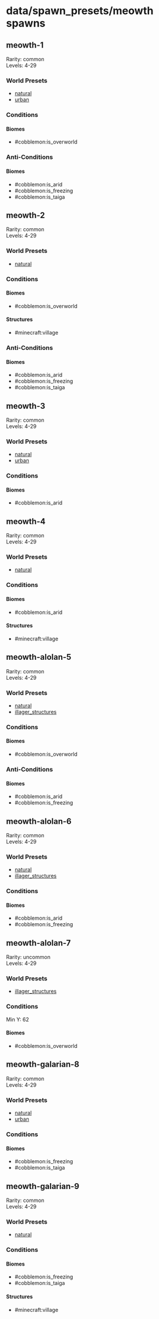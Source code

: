 # data/spawn_presets/meowth spawns  
  
## meowth-1  
Rarity: common  
Levels: 4-29  
  
### World Presets  
* [natural](/data/world_presets/natural.md)  
* [urban](/data/world_presets/urban.md)  
  
### Conditions  
  
#### Biomes  
  * #cobblemon:is_overworld
  
  
### Anti-Conditions  
  
#### Biomes  
  * #cobblemon:is_arid
  * #cobblemon:is_freezing
  * #cobblemon:is_taiga
  
  
## meowth-2  
Rarity: common  
Levels: 4-29  
  
### World Presets  
* [natural](/data/world_presets/natural.md)  
  
### Conditions  
  
#### Biomes  
  * #cobblemon:is_overworld
  
  
#### Structures  
  * #minecraft:village
  
  
### Anti-Conditions  
  
#### Biomes  
  * #cobblemon:is_arid
  * #cobblemon:is_freezing
  * #cobblemon:is_taiga
  
  
## meowth-3  
Rarity: common  
Levels: 4-29  
  
### World Presets  
* [natural](/data/world_presets/natural.md)  
* [urban](/data/world_presets/urban.md)  
  
### Conditions  
  
#### Biomes  
  * #cobblemon:is_arid
  
  
## meowth-4  
Rarity: common  
Levels: 4-29  
  
### World Presets  
* [natural](/data/world_presets/natural.md)  
  
### Conditions  
  
#### Biomes  
  * #cobblemon:is_arid
  
  
#### Structures  
  * #minecraft:village
  
  
## meowth-alolan-5  
Rarity: common  
Levels: 4-29  
  
### World Presets  
* [natural](/data/world_presets/natural.md)  
* [illager_structures](/data/world_presets/illager_structures.md)  
  
### Conditions  
  
#### Biomes  
  * #cobblemon:is_overworld
  
  
### Anti-Conditions  
  
#### Biomes  
  * #cobblemon:is_arid
  * #cobblemon:is_freezing
  
  
## meowth-alolan-6  
Rarity: common  
Levels: 4-29  
  
### World Presets  
* [natural](/data/world_presets/natural.md)  
* [illager_structures](/data/world_presets/illager_structures.md)  
  
### Conditions  
  
#### Biomes  
  * #cobblemon:is_arid
  * #cobblemon:is_freezing
  
  
## meowth-alolan-7  
Rarity: uncommon  
Levels: 4-29  
  
### World Presets  
* [illager_structures](/data/world_presets/illager_structures.md)  
  
### Conditions  
Min Y: 62  
  
#### Biomes  
  * #cobblemon:is_overworld
  
  
## meowth-galarian-8  
Rarity: common  
Levels: 4-29  
  
### World Presets  
* [natural](/data/world_presets/natural.md)  
* [urban](/data/world_presets/urban.md)  
  
### Conditions  
  
#### Biomes  
  * #cobblemon:is_freezing
  * #cobblemon:is_taiga
  
  
## meowth-galarian-9  
Rarity: common  
Levels: 4-29  
  
### World Presets  
* [natural](/data/world_presets/natural.md)  
  
### Conditions  
  
#### Biomes  
  * #cobblemon:is_freezing
  * #cobblemon:is_taiga
  
  
#### Structures  
  * #minecraft:village
  
